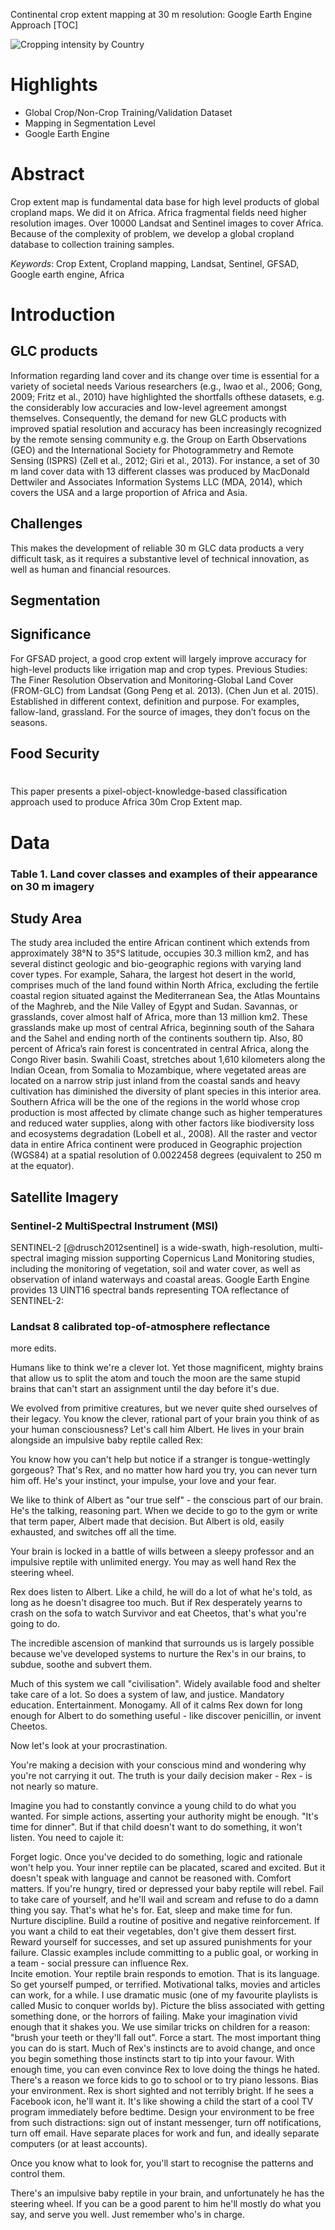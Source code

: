 
Continental crop extent mapping at 30 m resolution: Google Earth Engine Approach
[TOC]

![Cropping intensity by Country](http://www.worldbank.org/content/dam/Worldbank/Feature%20Story/Africa/Programs/Agriculture%20in%20Africa%20Telling%20Facts%20from%20Myths/afr-agriculture-in-africa-agricultural-intensification-the-status-in-six-african-countries-graph-520x347.jpg)

# Highlights 
-	Global Crop/Non-Crop Training/Validation Dataset
-	Mapping in Segmentation Level
-	Google Earth Engine
# Abstract
Crop extent map is fundamental data base for high level products of global cropland maps. We did it on Africa.
Africa fragmental fields need higher resolution images.
Over 10000 Landsat and Sentinel images to cover Africa.
Because of the complexity of problem, we develop a global cropland database to collection training samples.

*Keywords*: Crop Extent, Cropland mapping, Landsat, Sentinel, GFSAD, Google earth engine, Africa
# Introduction

## GLC products
Information regarding land cover and its change over time is essential for a variety of societal needs
Various researchers (e.g., Iwao et al., 2006; Gong, 2009; Fritz et al., 2010) have highlighted the shortfalls ofthese datasets, e.g. the considerably low accuracies and low-level agreement amongst themselves. Consequently, the demand for new GLC products with improved spatial resolution and accuracy has been increasingly recognized by the remote sensing community e.g. the Group on Earth Observations (GEO) and the International Society for Photogrammetry and Remote Sensing (ISPRS) (Zell et al., 2012; Giri et al., 2013).
For instance, a set of 30 m land cover data with 13 different classes was produced by MacDonald Dettwiler and Associates Information Systems LLC (MDA, 2014), which covers the USA and a large proportion of Africa and Asia.
## Challenges
This makes the development of reliable 30 m GLC data products a very difficult task, as it requires a substantive level of technical innovation, as well as human and financial resources.

## Segmentation

## Significance
For GFSAD project, a good crop extent will largely improve accuracy for high-level products like irrigation map and crop types. 
Previous Studies: The Finer Resolution Observation and Monitoring-Global Land Cover (FROM-GLC) from Landsat (Gong Peng et al. 2013). (Chen Jun et al. 2015). Established in different context, definition and purpose. For examples, fallow-land, grassland. For the source of images, they don’t focus on the seasons.



## Food Security

# 

This paper presents a pixel-object-knowledge-based classification approach used to produce Africa 30m Crop Extent map.
# Data

### Table 1. Land cover classes and examples of their appearance on 30 m imagery

## Study Area
The study area included the entire African continent which extends from approximately 38°N to 35°S latitude, occupies 30.3 million km2, and has several distinct geologic and bio-geographic regions with varying land cover types. For example, Sahara, the largest hot desert in the world, comprises much of the land found within North Africa, excluding the fertile coastal region situated against the Mediterranean Sea, the Atlas Mountains of the Maghreb, and the Nile Valley of Egypt and Sudan. Savannas, or grasslands, cover almost half of Africa, more than 13 million km2. These grasslands make up most of central Africa, beginning south of the Sahara and the Sahel and ending north of the continents southern tip. Also, 80 percent of Africa’s rain forest is concentrated in central Africa, along the Congo River basin. Swahili Coast, stretches about 1,610 kilometers along the Indian Ocean, from Somalia to Mozambique, where vegetated areas are located on a narrow strip just inland from the coastal sands and heavy cultivation has diminished the diversity of plant species in this interior area. Southern Africa will be the one of the regions in the world whose crop production is most affected by climate change such as higher temperatures and reduced water supplies, along with other factors like biodiversity loss and ecosystems degradation (Lobell et al., 2008). All the raster and vector data in entire Africa continent were produced in Geographic projection (WGS84) at a spatial resolution of 0.0022458 degrees (equivalent to 250 m at the equator). 
## Satellite Imagery
### Sentinel-2 MultiSpectral Instrument (MSI)

SENTINEL-2 [@drusch2012sentinel] is a wide-swath, high-resolution, multi-spectral imaging mission supporting Copernicus Land Monitoring studies, including the monitoring of vegetation, soil and water cover, as well as observation of inland waterways and coastal areas.
Google Earth Engine provides 13 UINT16 spectral bands representing TOA reflectance of  SENTINEL-2:

### Landsat 8 calibrated top-of-atmosphere reflectance


more edits.



Humans like to think we're a clever lot. Yet those magnificent, mighty brains that allow us to split the atom and touch the moon are the same stupid brains that can't start an assignment until the day before it's due.

We evolved from primitive creatures, but we never quite shed ourselves of their legacy. You know the clever, rational part of your brain you think of as your human consciousness? Let's call him Albert. He lives in your brain alongside an impulsive baby reptile called Rex:




You know how you can't help but notice if a stranger is tongue-wettingly gorgeous? That's Rex, and no matter how hard you try, you can never turn him off. He's your instinct, your impulse, your love and your fear.  

We like to think of Albert as "our true self" - the conscious part of our brain. He's the talking, reasoning part. When we decide to go to the gym or write that term paper, Albert made that decision. But Albert is old, easily exhausted, and switches off all the time. 

Your brain is locked in a battle of wills between a sleepy professor and an impulsive reptile with unlimited energy. You may as well hand Rex the steering wheel. 





Rex does listen to Albert. Like a child, he will do a lot of what he's told, as long as he doesn't disagree too much. But if Rex desperately yearns to crash on the sofa to watch Survivor and eat Cheetos, that's what you're going to do.

The incredible ascension of mankind that surrounds us is largely possible because we've developed systems to nurture the Rex's in our brains, to subdue, soothe and subvert them. 

Much of this system we call "civilisation". Widely available food and shelter take care of a lot. So does a system of law, and justice. Mandatory education. Entertainment. Monogamy. All of it calms Rex down for long enough for Albert to do something useful - like discover penicillin, or invent Cheetos. 





Now let's look at your procrastination.

You're making a decision with your conscious mind and wondering why you're not  carrying it out. The truth is your daily decision maker - Rex - is not nearly so mature.

Imagine you had to constantly convince a young child to do what you wanted. For simple actions, asserting your authority might be enough. "It's time for dinner". But if that child doesn't want to do something, it won't listen. You need to cajole it:

Forget logic. Once you've decided to do something, logic and rationale won't help you. Your inner reptile can be placated, scared and excited. But it doesn't speak with language and cannot be reasoned with.
Comfort matters. If you're hungry, tired or depressed your baby reptile will rebel. Fail to take care of yourself, and he'll wail and scream and refuse to do a damn thing you say. That's what he's for. Eat, sleep and make time for fun.
Nurture discipline. Build a routine of positive and negative reinforcement. If you want a child to eat their vegetables, don't give them dessert first. Reward yourself for successes, and set up assured punishments for your failure. Classic examples include committing to a public goal, or working in a team - social pressure can influence Rex.  
Incite emotion. Your reptile brain responds to emotion. That is its language. So get yourself pumped, or terrified. Motivational talks, movies and articles can work, for a while. I use dramatic music (one of my favourite playlists is called Music to conquer worlds by). Picture the bliss associated with getting something done, or the horrors of failing. Make your imagination vivid enough that it shakes you. We use similar tricks on children for a reason: "brush your teeth or they'll fall out".
Force a start. The most important thing you can do is start. Much of Rex's instincts are to avoid change, and once you begin something those instincts start to tip into your favour. With enough time, you can even convince Rex to love doing the things he hated. There's a reason we force kids to go to school or to try piano lessons.
Bias your environment. Rex is short sighted and not terribly bright. If he sees a Facebook icon, he'll want it. It's like showing a child the start of a cool TV program immediately before bedtime. Design your environment to be free from such distractions: sign out of instant messenger, turn off notifications, turn off email. Have separate places for work and fun, and ideally separate computers (or at least accounts).

Once you know what to look for, you'll start to recognise the patterns and control them.

There's an impulsive baby reptile in your brain, and unfortunately he has the steering wheel. If you can be a good parent to him he'll mostly do what you say, and serve you well. Just remember who's in charge.
